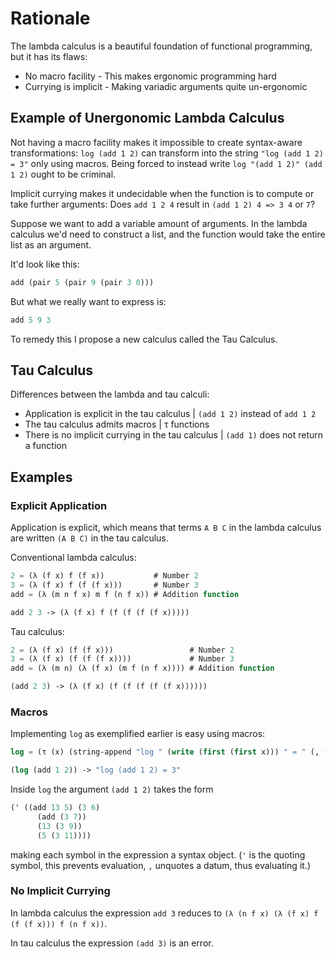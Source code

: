 # Rationale #

The lambda calculus is a beautiful foundation of functional programming, but it has its flaws:

* No macro facility - This makes ergonomic programming hard
* Currying is implicit - Making variadic arguments quite un-ergonomic

## Example of Unergonomic Lambda Calculus ##

Not having a macro facility makes it impossible to create syntax-aware transformations:
`log (add 1 2)` can transform into the string `"log (add 1 2) = 3"` only using macros.
Being forced to instead write `log "(add 1 2)" (add 1 2)` ought to be criminal.

Implicit currying makes it undecidable when the function is to compute or take further arguments:
Does `add 1 2 4` result in `(add 1 2) 4 => 3 4` or `7`?

Suppose we want to add a variable amount of arguments.
In the lambda calculus we'd need to construct a list, and the
function would take the entire list as an argument.

It'd look like this:
```lisp
add (pair 5 (pair 9 (pair 3 0)))
```

But what we really want to express is:
```lisp
add 5 9 3
```

To remedy this I propose a new calculus called the Tau Calculus.

## Tau Calculus ##

Differences between the lambda and tau calculi:

* Application is explicit in the tau calculus | `(add 1 2)` instead of `add 1 2`
* The tau calculus admits macros | τ functions
* There is no implicit currying in the tau calculus | `(add 1)` does not return a function

## Examples ##


### Explicit Application ###
Application is explicit, which means that terms `A B C` in the lambda calculus are written `(A B C)` in the tau calculus.

Conventional lambda calculus:
```lisp
2 = (λ (f x) f (f x))           # Number 2
3 = (λ (f x) f (f (f x)))       # Number 3
add = (λ (m n f x) m f (n f x)) # Addition function

add 2 3 -> (λ (f x) f (f (f (f (f x)))))
```

Tau calculus:
```lisp
2 = (λ (f x) (f (f x)))                 # Number 2
3 = (λ (f x) (f (f (f x))))             # Number 3
add = (λ (m n) (λ (f x) (m f (n f x)))) # Addition function

(add 2 3) -> (λ (f x) (f (f (f (f (f x))))))
```

### Macros ###

Implementing `log` as exemplified earlier is easy using macros:
```lisp
log = (τ (x) (string-append "log " (write (first (first x))) " = " (, (first (first x)))))

(log (add 1 2)) -> "log (add 1 2) = 3"
```

Inside `log` the argument `(add 1 2)` takes the form
```lisp
(' ((add 13 5) (3 6)
      (add (3 7))
      (13 (3 9))
      (5 (3 11))))
```
making each symbol in the expression a syntax object. (`'` is the quoting symbol, this prevents evaluation, `,` unquotes a datum, thus evaluating it.)

### No Implicit Currying ###

In lambda calculus the expression `add 3` reduces to `(λ (n f x) (λ (f x) f (f (f x))) f (n f x))`.

In tau calculus the expression `(add 3)` is an error.
